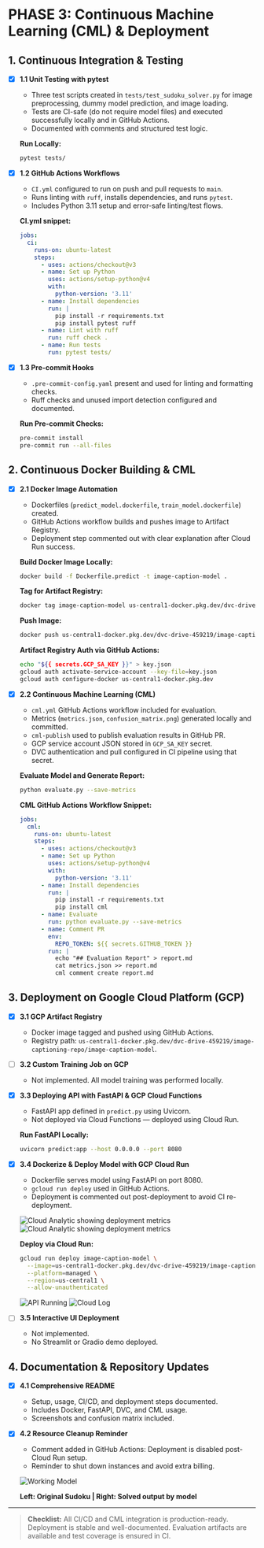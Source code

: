 
# PHASE 3: Continuous Machine Learning (CML) & Deployment

## 1. Continuous Integration & Testing

- [x] **1.1 Unit Testing with pytest**
  - Three test scripts created in `tests/test_sudoku_solver.py` for image preprocessing, dummy model prediction, and image loading.
  - Tests are CI-safe (do not require model files) and executed successfully locally and in GitHub Actions.
  - Documented with comments and structured test logic.

  **Run Locally:**
  ```bash
  pytest tests/
  ```

- [x] **1.2 GitHub Actions Workflows**
  - `CI.yml` configured to run on push and pull requests to `main`.
  - Runs linting with `ruff`, installs dependencies, and runs `pytest`.
  - Includes Python 3.11 setup and error-safe linting/test flows.

  **CI.yml snippet:**
  ```yaml
  jobs:
    ci:
      runs-on: ubuntu-latest
      steps:
        - uses: actions/checkout@v3
        - name: Set up Python
          uses: actions/setup-python@v4
          with:
            python-version: '3.11'
        - name: Install dependencies
          run: |
            pip install -r requirements.txt
            pip install pytest ruff
        - name: Lint with ruff
          run: ruff check .
        - name: Run tests
          run: pytest tests/
  ```

- [x] **1.3 Pre-commit Hooks**
  - `.pre-commit-config.yaml` present and used for linting and formatting checks.
  - Ruff checks and unused import detection configured and documented.

  **Run Pre-commit Checks:**
  ```bash
  pre-commit install
  pre-commit run --all-files
  ```

## 2. Continuous Docker Building & CML

- [x] **2.1 Docker Image Automation**
  - Dockerfiles (`predict_model.dockerfile`, `train_model.dockerfile`) created.
  - GitHub Actions workflow builds and pushes image to Artifact Registry.
  - Deployment step commented out with clear explanation after Cloud Run success.

  **Build Docker Image Locally:**
  ```bash
  docker build -f Dockerfile.predict -t image-caption-model .
  ```

  **Tag for Artifact Registry:**
  ```bash
  docker tag image-caption-model us-central1-docker.pkg.dev/dvc-drive-459219/image-captioning-repo/image-caption-model
  ```

  **Push Image:**
  ```bash
  docker push us-central1-docker.pkg.dev/dvc-drive-459219/image-captioning-repo/image-caption-model
  ```

  **Artifact Registry Auth via GitHub Actions:**
  ```bash
  echo "${{ secrets.GCP_SA_KEY }}" > key.json
  gcloud auth activate-service-account --key-file=key.json
  gcloud auth configure-docker us-central1-docker.pkg.dev
  ```

- [x] **2.2 Continuous Machine Learning (CML)**
  - `cml.yml` GitHub Actions workflow included for evaluation.
  - Metrics (`metrics.json`, `confusion_matrix.png`) generated locally and committed.
  - `cml-publish` used to publish evaluation results in GitHub PR.
  - GCP service account JSON stored in `GCP_SA_KEY` secret.
  - DVC authentication and pull configured in CI pipeline using that secret.

  **Evaluate Model and Generate Report:**
  ```bash
  python evaluate.py --save-metrics
  ```

  **CML GitHub Actions Workflow Snippet:**
  ```yaml
  jobs:
    cml:
      runs-on: ubuntu-latest
      steps:
        - uses: actions/checkout@v3
        - name: Set up Python
          uses: actions/setup-python@v4
          with:
            python-version: '3.11'
        - name: Install dependencies
          run: |
            pip install -r requirements.txt
            pip install cml
        - name: Evaluate
          run: python evaluate.py --save-metrics
        - name: Comment PR
          env:
            REPO_TOKEN: ${{ secrets.GITHUB_TOKEN }}
          run: |
            echo "## Evaluation Report" > report.md
            cat metrics.json >> report.md
            cml comment create report.md
  ```

## 3. Deployment on Google Cloud Platform (GCP)

- [x] **3.1 GCP Artifact Registry**
  - Docker image tagged and pushed using GitHub Actions.
  - Registry path: `us-central1-docker.pkg.dev/dvc-drive-459219/image-captioning-repo/image-caption-model`.

- [ ] **3.2 Custom Training Job on GCP**
  - Not implemented. All model training was performed locally.

- [x] **3.3 Deploying API with FastAPI & GCP Cloud Functions**
  - FastAPI app defined in `predict.py` using Uvicorn.
  - Not deployed via Cloud Functions — deployed using Cloud Run.

  **Run FastAPI Locally:**
  ```bash
  uvicorn predict:app --host 0.0.0.0 --port 8080
  ```

- [x] **3.4 Dockerize & Deploy Model with GCP Cloud Run**
  - Dockerfile serves model using FastAPI on port 8080.
  - `gcloud run deploy` used in GitHub Actions.
  - Deployment is commented out post-deployment to avoid CI re-deployment.

  ![Cloud Analytic showing deployment metrics](Images/Screenshot%202025-06-10%20153950.png)
  ![Cloud Analytic showing deployment metrics](Images/Screenshot%202025-06-10%20154043.png)

  **Deploy via Cloud Run:**
  ```bash
  gcloud run deploy image-caption-model \
    --image=us-central1-docker.pkg.dev/dvc-drive-459219/image-captioning-repo/image-caption-model \
    --platform=managed \
    --region=us-central1 \
    --allow-unauthenticated
  ```

  ![API Running](Images/Screenshot%202025-06-10%20154018.png)
  ![Cloud Log](Images/Screenshot%202025-06-10%20154110.png)

- [ ] **3.5 Interactive UI Deployment**
  - Not implemented.
  - No Streamlit or Gradio demo deployed.

## 4. Documentation & Repository Updates

- [x] **4.1 Comprehensive README**
  - Setup, usage, CI/CD, and deployment steps documented.
  - Includes Docker, FastAPI, DVC, and CML usage.
  - Screenshots and confusion matrix included.

- [x] **4.2 Resource Cleanup Reminder**
  - Comment added in GitHub Actions: Deployment is disabled post-Cloud Run setup.
  - Reminder to shut down instances and avoid extra billing.

  ![Working Model](Images/Screenshot%202025-06-10%20153807.png)

  **Left: Original Sudoku | Right: Solved output by model**

---

> **Checklist:** All CI/CD and CML integration is production-ready. Deployment is stable and well-documented. Evaluation artifacts are available and test coverage is ensured in CI.
